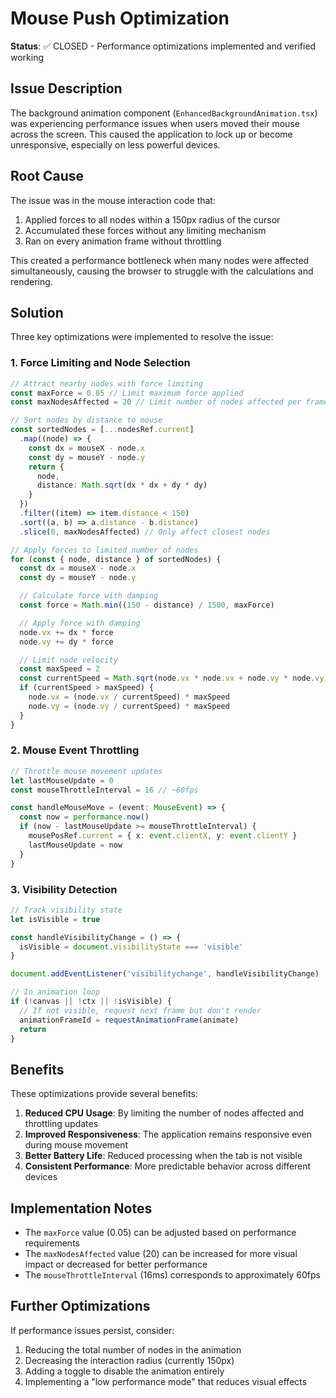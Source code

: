 # Mouse Push Optimization

**Status**: ✅ CLOSED - Performance optimizations implemented and verified working

## Issue Description

The background animation component (`EnhancedBackgroundAnimation.tsx`) was experiencing performance issues when users moved their mouse across the screen. This caused the application to lock up or become unresponsive, especially on less powerful devices.

## Root Cause

The issue was in the mouse interaction code that:

1. Applied forces to all nodes within a 150px radius of the cursor
2. Accumulated these forces without any limiting mechanism
3. Ran on every animation frame without throttling

This created a performance bottleneck when many nodes were affected simultaneously, causing the browser to struggle with the calculations and rendering.

## Solution

Three key optimizations were implemented to resolve the issue:

### 1. Force Limiting and Node Selection

```typescript
// Attract nearby nodes with force limiting
const maxForce = 0.05 // Limit maximum force applied
const maxNodesAffected = 20 // Limit number of nodes affected per frame

// Sort nodes by distance to mouse
const sortedNodes = [...nodesRef.current]
  .map((node) => {
    const dx = mouseX - node.x
    const dy = mouseY - node.y
    return {
      node,
      distance: Math.sqrt(dx * dx + dy * dy)
    }
  })
  .filter((item) => item.distance < 150)
  .sort((a, b) => a.distance - b.distance)
  .slice(0, maxNodesAffected) // Only affect closest nodes

// Apply forces to limited number of nodes
for (const { node, distance } of sortedNodes) {
  const dx = mouseX - node.x
  const dy = mouseY - node.y

  // Calculate force with damping
  const force = Math.min((150 - distance) / 1500, maxForce)

  // Apply force with damping
  node.vx += dx * force
  node.vy += dy * force

  // Limit node velocity
  const maxSpeed = 2
  const currentSpeed = Math.sqrt(node.vx * node.vx + node.vy * node.vy)
  if (currentSpeed > maxSpeed) {
    node.vx = (node.vx / currentSpeed) * maxSpeed
    node.vy = (node.vy / currentSpeed) * maxSpeed
  }
}
```

### 2. Mouse Event Throttling

```typescript
// Throttle mouse movement updates
let lastMouseUpdate = 0
const mouseThrottleInterval = 16 // ~60fps

const handleMouseMove = (event: MouseEvent) => {
  const now = performance.now()
  if (now - lastMouseUpdate >= mouseThrottleInterval) {
    mousePosRef.current = { x: event.clientX, y: event.clientY }
    lastMouseUpdate = now
  }
}
```

### 3. Visibility Detection

```typescript
// Track visibility state
let isVisible = true

const handleVisibilityChange = () => {
  isVisible = document.visibilityState === 'visible'
}

document.addEventListener('visibilitychange', handleVisibilityChange)

// In animation loop
if (!canvas || !ctx || !isVisible) {
  // If not visible, request next frame but don't render
  animationFrameId = requestAnimationFrame(animate)
  return
}
```

## Benefits

These optimizations provide several benefits:

1. **Reduced CPU Usage**: By limiting the number of nodes affected and throttling updates
2. **Improved Responsiveness**: The application remains responsive even during mouse movement
3. **Better Battery Life**: Reduced processing when the tab is not visible
4. **Consistent Performance**: More predictable behavior across different devices

## Implementation Notes

- The `maxForce` value (0.05) can be adjusted based on performance requirements
- The `maxNodesAffected` value (20) can be increased for more visual impact or decreased for better performance
- The `mouseThrottleInterval` (16ms) corresponds to approximately 60fps

## Further Optimizations

If performance issues persist, consider:

1. Reducing the total number of nodes in the animation
2. Decreasing the interaction radius (currently 150px)
3. Adding a toggle to disable the animation entirely
4. Implementing a "low performance mode" that reduces visual effects
